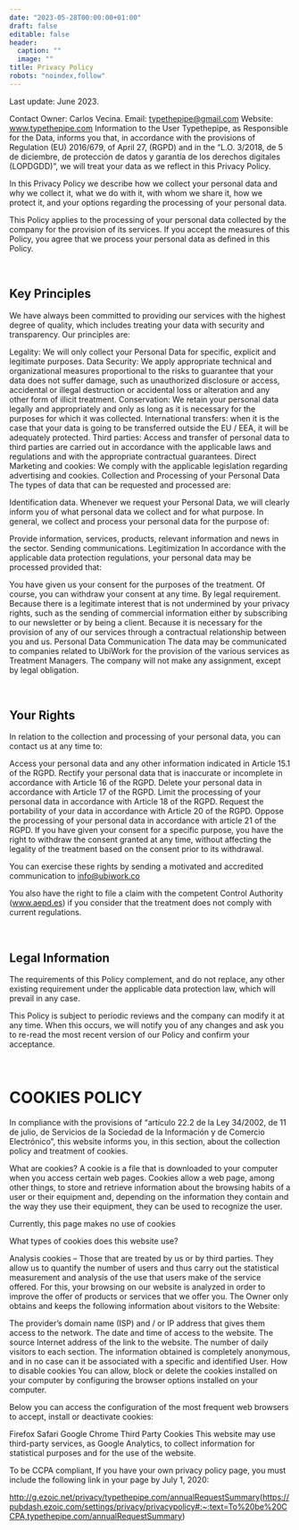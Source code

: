 ```yaml
---
date: "2023-05-28T00:00:00+01:00"
draft: false
editable: false
header:
  caption: ""
  image: ""
title: Privacy Policy
robots: "noindex,follow"
---
```


Last update: June 2023.

Contact
Owner: Carlos Vecina.
Email: typethepipe@gmail.com
Website: www.typethepipe.com
Information to the User
Typethepipe, as Responsible for the Data, informs you that, in accordance with the provisions of Regulation (EU) 2016/679, of April 27, (RGPD) and in the “L.O. 3/2018, de 5 de diciembre, de protección de datos y garantía de los derechos digitales (LOPDGDD)”, we will treat your data as we reflect in this Privacy Policy.

In this Privacy Policy we describe how we collect your personal data and why we collect it, what we do with it, with whom we share it, how we protect it, and your options regarding the processing of your personal data.

This Policy applies to the processing of your personal data collected by the company for the provision of its services. If you accept the measures of this Policy, you agree that we process your personal data as defined in this Policy.

<br>

## Key Principles
We have always been committed to providing our services with the highest degree of quality, which includes treating your data with security and transparency. Our principles are:

Legality: We will only collect your Personal Data for specific, explicit and legitimate purposes.
Data Security: We apply appropriate technical and organizational measures proportional to the risks to guarantee that your data does not suffer damage, such as unauthorized disclosure or access, accidental or illegal destruction or accidental loss or alteration and any other form of illicit treatment.
Conservation: We retain your personal data legally and appropriately and only as long as it is necessary for the purposes for which it was collected.
International transfers: when it is the case that your data is going to be transferred outside the EU / EEA, it will be adequately protected.
Third parties: Access and transfer of personal data to third parties are carried out in accordance with the applicable laws and regulations and with the appropriate contractual guarantees.
Direct Marketing and cookies: We comply with the applicable legislation regarding advertising and cookies.
Collection and Processing of your Personal Data
The types of data that can be requested and processed are:

Identification data.
Whenever we request your Personal Data, we will clearly inform you of what personal data we collect and for what purpose. In general, we collect and process your personal data for the purpose of:

Provide information, services, products, relevant information and news in the sector.
Sending communications.
Legitimization
In accordance with the applicable data protection regulations, your personal data may be processed provided that:

You have given us your consent for the purposes of the treatment. Of course, you can withdraw your consent at any time.
By legal requirement.
Because there is a legitimate interest that is not undermined by your privacy rights, such as the sending of commercial information either by subscribing to our newsletter or by being a client.
Because it is necessary for the provision of any of our services through a contractual relationship between you and us.
Personal Data Communication
The data may be communicated to companies related to UbiWork for the provision of the various services as Treatment Managers. The company will not make any assignment, except by legal obligation.

<br>

## Your Rights
In relation to the collection and processing of your personal data, you can contact us at any time to:

Access your personal data and any other information indicated in Article 15.1 of the RGPD.
Rectify your personal data that is inaccurate or incomplete in accordance with Article 16 of the RGPD.
Delete your personal data in accordance with Article 17 of the RGPD.
Limit the processing of your personal data in accordance with Article 18 of the RGPD.
Request the portability of your data in accordance with Article 20 of the RGPD.
Oppose the processing of your personal data in accordance with article 21 of the RGPD.
If you have given your consent for a specific purpose, you have the right to withdraw the consent granted at any time, without affecting the legality of the treatment based on the consent prior to its withdrawal.

You can exercise these rights by sending a motivated and accredited communication to info@ubiwork.co

You also have the right to file a claim with the competent Control Authority (www.aepd.es) if you consider that the treatment does not comply with current regulations.

<br>

## Legal Information
The requirements of this Policy complement, and do not replace, any other existing requirement under the applicable data protection law, which will prevail in any case.

This Policy is subject to periodic reviews and the company can modify it at any time. When this occurs, we will notify you of any changes and ask you to re-read the most recent version of our Policy and confirm your acceptance.

<br>

# COOKIES POLICY
In compliance with the provisions of “artículo 22.2 de la Ley 34/2002, de 11 de julio, de Servicios de la Sociedad de la Información y de Comercio Electrónico”, this website informs you, in this section, about the collection policy and treatment of cookies.

What are cookies?
A cookie is a file that is downloaded to your computer when you access certain web pages. Cookies allow a web page, among other things, to store and retrieve information about the browsing habits of a user or their equipment and, depending on the information they contain and the way they use their equipment, they can be used to recognize the user.

Currently, this page makes no use of cookies

What types of cookies does this website use?

Analysis cookies – Those that are treated by us or by third parties. They allow us to quantify the number of users and thus carry out the statistical measurement and analysis of the use that users make of the service offered. For this, your browsing on our website is analyzed in order to improve the offer of products or services that we offer you.
The Owner only obtains and keeps the following information about visitors to the Website:

The provider’s domain name (ISP) and / or IP address that gives them access to the network.
The date and time of access to the website.
The source Internet address of the link to the website.
The number of daily visitors to each section.
The information obtained is completely anonymous, and in no case can it be associated with a specific and identified User.
How to disable cookies
You can allow, block or delete the cookies installed on your computer by configuring the browser options installed on your computer.

Below you can access the configuration of the most frequent web browsers to accept, install or deactivate cookies:

Firefox
Safari
Google Chrome
Third Party Cookies
This website may use third-party services, as Google Analytics, to collect information for statistical purposes and for the use of the website.

<span id="ezoic-privacy-policy-embed"></span>

To be CCPA compliant, If you have your own privacy policy page, you must include the following link in your page by July 1, 2020:

<http://g.ezoic.net/privacy/typethepipe.com/annualRequestSummary>(https://pubdash.ezoic.com/settings/privacy/privacypolicy#:~:text=To%20be%20CCPA,typethepipe.com/annualRequestSummary)
